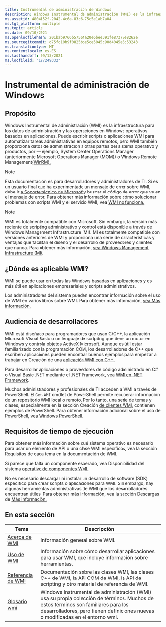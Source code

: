 ```yaml
---
title: Instrumental de administración de Windows
description: Windows Instrumental de administración (WMI) es la infraestructura para los datos de administración y las operaciones en Windows operativos basados en aplicaciones.
ms.assetid: 4804152f-2042-4c6a-83c6-75c5e1ab7a04
ms.tgt_platform: multiple
ms.topic: article
ms.date: 09/10/2021
ms.openlocfilehash: 201bab9766b57564a20e6bee391fe87377e8262e
ms.sourcegitcommit: d75fc10b9f0825bbe5ce5045c90d4045e3c53243
ms.translationtype: MT
ms.contentlocale: es-ES
ms.lasthandoff: 09/13/2021
ms.locfileid: "127249332"
---
```

# <a name="windows-management-instrumentation"></a>Instrumental de administración de Windows

## <a name="purpose"></a>Propósito

Windows Instrumental de administración (WMI) es la infraestructura para los datos de administración y las operaciones en Windows operativos basados en aplicaciones. Puede escribir scripts o aplicaciones WMI para automatizar tareas administrativas en equipos remotos, pero WMI también proporciona datos de administración a otras partes del sistema operativo y productos, por &mdash; ejemplo, System Center Operations Manager (anteriormente Microsoft Operations Manager (MOM)) o Windows Remote Management[(WinRM).](/windows/win32/WinRM/portal)

> [!NOTE]  
> Esta documentación es para desarrolladores y administradores de TI. Si es un usuario final que ha experimentado un mensaje de error sobre WMI, debe ir [a Soporte técnico de Microsoft](https://support.microsoft.com/)y buscar el código de error que ve en el mensaje de error. Para obtener más información sobre cómo solucionar problemas con scripts WMI y el servicio WMI, vea [WMI no funciona.](/previous-versions/tn-archive/ff406382(v=msdn.10))

> [!NOTE]  
> WMI es totalmente compatible con Microsoft. Sin embargo, la versión más reciente de scripting administrativo y control está disponible a través de Windows Management Infrastructure (MI). MI es totalmente compatible con versiones anteriores de WMI y proporciona una serie de características y ventajas que facilitan el diseño y el desarrollo de proveedores y clientes que nunca. Para obtener más información, [vea Windows Management Infrastructure (MI)](/previous-versions/windows/desktop/wmi_v2/windows-management-infrastructure).

## <a name="where-is-wmi-applicable"></a>¿Dónde es aplicable WMI?

WMI se puede usar en todas las Windows basadas en aplicaciones y es más útil en aplicaciones empresariales y scripts administrativos.

Los administradores del sistema pueden encontrar información sobre el uso de WMI en varios libros sobre WMI. Para obtener más información, [vea Más información.](further-information.md)

## <a name="developer-audience"></a>Audiencia de desarrolladores

WMI está diseñado para programadores que usan C/C++, la aplicación Microsoft Visual Basic o un lenguaje de scripting que tiene un motor en Windows y controla objetos ActiveX Microsoft. Aunque es útil estar familiarizado con la programación COM, los desarrolladores de C++ que escriben aplicaciones pueden encontrar buenos ejemplos para empezar a trabajar en Creación de una [aplicación WMI con C++.](creating-a-wmi-application-using-c-.md)

Para desarrollar aplicaciones o proveedores de código administrado en C# o Visual Basic .NET mediante el .NET Framework, vea [WMI en .NET Framework](/previous-versions/dotnet/netframework-1.1/aa720264(v=vs.71)).

Muchos administradores y profesionales de TI acceden a WMI a través de PowerShell. El `Get-WMI` cmdlet de PowerShell permite recuperar información de un repositorio WMI local o remoto. Por lo tanto, una serie de temas y clases, especialmente en la sección Creación [de clientes WMI,](creating-wmi-clients.md) contienen ejemplos de PowerShell. Para obtener información adicional sobre el uso de PowerShell, [vea Windows PowerShell](/powershell/).

## <a name="run-time-requirements"></a>Requisitos de tiempo de ejecución

Para obtener más información sobre qué sistema operativo es necesario para usar un elemento de API o una clase WMI específicos, vea la sección Requisitos de cada tema en la documentación de WMI.

Si parece que falta un componente esperado, vea Disponibilidad del sistema [operativo de componentes WMI.](operating-system-availability-of-wmi-components.md)

No es necesario descargar ni instalar un desarrollo de software (SDK) específico para crear scripts o aplicaciones para WMI. Sin embargo, hay algunas herramientas administrativas de WMI que los desarrolladores encuentran útiles. Para obtener más información, vea la sección Descargas de [Más información.](further-information.md)

## <a name="in-this-section"></a>En esta sección

| Tema | Descripción |
| - | - |
| [Acerca de WMI](about-wmi.md) | Información general sobre WMI. |
| [Uso de WMI](using-wmi.md) | Información sobre cómo desarrollar aplicaciones para usar WMI, que incluye información sobre herramientas. |
| [Referencia de WMI](wmi-reference.md) | Documentación sobre las clases WMI, las clases C++ de WMI, la API COM de WMI, la API de scripting y otro material de referencia de WMI. |
| [Glosario wmi](wmi-glossary.md) | Windows Instrumental de administración (WMI) usa su propia colección de términos. Muchos de estos términos son familiares para los desarrolladores, pero tienen definiciones nuevas o modificadas en el entorno wmi. |
